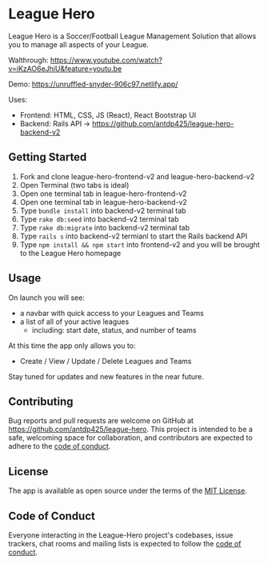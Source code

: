 # League Hero

League Hero is a Soccer/Football League Management Solution that allows you to manage all aspects of your League.

Walthrough: https://www.youtube.com/watch?v=iKzAO6eJhiU&feature=youtu.be

Demo: https://unruffled-snyder-906c97.netlify.app/

Uses:
   - Frontend: HTML, CSS, JS (React), React Bootstrap UI
   - Backend: Rails API  -> https://github.com/antdp425/league-hero-backend-v2

## Getting Started

1. Fork and clone league-hero-frontend-v2 and league-hero-backend-v2
2. Open Terminal (two tabs is ideal)
3. Open one terminal tab in league-hero-frontend-v2
4. Open one terminal tab in league-hero-backend-v2
5. Type `bundle install` into backend-v2 terminal tab
6. Type `rake db:seed` into backend-v2 terminal tab
7. Type `rake db:migrate` into backend-v2 terminal tab
8. Type `rails s` into backend-v2 termianl to start the Rails backend API 
9. Type `npm install && npm start` into frontend-v2 and you will be brought to the League Hero homepage

## Usage

On launch you will see:
   - a navbar with quick access to your Leagues and Teams
   - a list of all of your active leagues
      - including: start date, status, and number of teams

At this time the app only allows you to:
   - Create / View / Update / Delete Leagues and Teams

Stay tuned for updates and new features in the near future.

## Contributing

Bug reports and pull requests are welcome on GitHub at https://github.com/antdp425/league-hero. This project is intended to be a safe, welcoming space for collaboration, and contributors are expected to adhere to the [code of conduct](https://github.com/antdp425/league-hero-frontend-v2/blob/master/CODE_OF_CONDUCT.md).


## License

The app is available as open source under the terms of the [MIT License](https://opensource.org/licenses/MIT).

## Code of Conduct

Everyone interacting in the League-Hero project's codebases, issue trackers, chat rooms and mailing lists is expected to follow the [code of conduct](https://github.com/antdp425/league-hero-frontend-v2/blob/master/CODE_OF_CONDUCT.md).